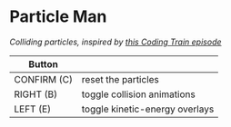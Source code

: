 # Particle Man

_Colliding particles, inspired by [this Coding Train episode](https://thecodingtrain.com/challenges/184-elastic-collisions)_

| Button | |
|---|---|
| CONFIRM (C) | reset the particles |
| RIGHT (B) | toggle collision animations |
| LEFT (E) | toggle kinetic-energy overlays |
